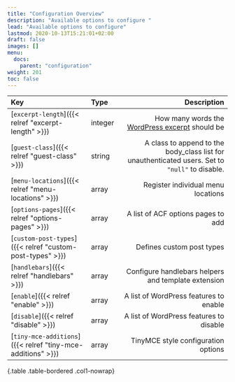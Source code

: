 ```yaml
---
title: "Configuration Overview"
description: "Available options to configure "
lead: "Available options to configure"
lastmod: 2020-10-13T15:21:01+02:00
draft: false
images: []
menu:
  docs:
    parent: "configuration"
weight: 201
toc: false
---
```


| Key                                                         | Type    |                                                                                      Description |
| :---------------------------------------------------------- | :------ | -----------------------------------------------------------------------------------------------: |
| [`excerpt-length`]({{< relref "excerpt-length" >}})         | integer | How many words the [WordPress excerpt](https://wordpress.org/support/article/excerpt/) should be |
| [`guest-class`]({{< relref "guest-class" >}})               | string  |  A class to append to the body_class list for unauthenticated users. Set to `"null"` to disable. |
| [`menu-locations`]({{< relref "menu-locations" >}})         | array   |                                                               Register individual menu locations |
| [`options-pages`]({{< relref "options-pages" >}})           | array   |                                                               A list of ACF options pages to add |
| [`custom-post-types`]({{< relref "custom-post-types" >}})   | array   |                                                                        Defines custom post types |
| [`handlebars`]({{< relref "handlebars" >}})                 | array   |                                              Configure handlebars helpers and template extension |
| [`enable`]({{< relref "enable" >}})                         | array   |                                                           A list of WordPress features to enable |
| [`disable`]({{< relref "disable" >}})                       | array   |                                                          A list of WordPress features to disable |
| [`tiny-mce-additions`]({{< relref "tiny-mce-additions" >}}) | array   |                                                              TinyMCE style configuration options |
{.table .table-bordered .col1-nowrap}
